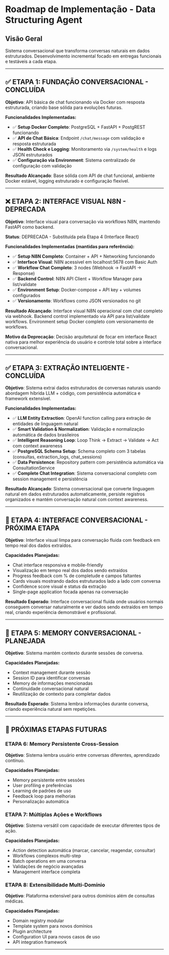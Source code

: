 # Roadmap de Implementação - Data Structuring Agent

## Visão Geral

Sistema conversacional que transforma conversas naturais em dados estruturados. Desenvolvimento incremental focado em entregas funcionais e testáveis a cada etapa.

---

## ✅ **ETAPA 1: FUNDAÇÃO CONVERSACIONAL - CONCLUÍDA**

**Objetivo**: API básica de chat funcionando via Docker com resposta estruturada, criando base sólida para evoluções futuras.

**Funcionalidades Implementadas:**
- ✅ **Setup Docker Completo**: PostgreSQL + FastAPI + PostgREST funcionando
- ✅ **API de Chat Básica**: Endpoint `/chat/message` com validação e resposta estruturada  
- ✅ **Health Check e Logging**: Monitoramento via `/system/health` e logs JSON estruturados
- ✅ **Configuração via Environment**: Sistema centralizado de configuração com validação

**Resultado Alcançado**: Base sólida com API de chat funcional, ambiente Docker estável, logging estruturado e configuração flexível.

---

## ❌ **ETAPA 2: INTERFACE VISUAL N8N - DEPRECADA**

**Objetivo**: Interface visual para conversação via workflows N8N, mantendo FastAPI como backend.

**Status**: DEPRECADA - Substituída pela Etapa 4 (Interface React)

**Funcionalidades Implementadas (mantidas para referência):**
- ✅ **Setup N8N Completo**: Container + API + Networking funcionando
- ✅ **Interface Visual**: N8N acessível em localhost:5678 com Basic Auth  
- ✅ **Workflow Chat Completo**: 3 nodes (Webhook → FastAPI → Response)
- ✅ **Backend Control**: N8N API Client + Workflow Manager para list/validate
- ✅ **Environment Setup**: Docker-compose + API key + volumes configurados
- ✅ **Versionamento**: Workflows como JSON versionados no git

**Resultado Alcançado**: Interface visual N8N operacional com chat completo via webhook. Backend control implementado via API para list/validate workflows. Environment setup Docker completo com versionamento de workflows.

**Motivo da Deprecação**: Decisão arquitetural de focar em interface React nativa para melhor experiência do usuário e controle total sobre a interface conversacional.

---

## ✅ **ETAPA 3: EXTRAÇÃO INTELIGENTE - CONCLUÍDA**

**Objetivo**: Sistema extrai dados estruturados de conversas naturais usando abordagem híbrida LLM + código, com persistência automática e framework extensível.

**Funcionalidades Implementadas:**
- ✅ **LLM Entity Extraction**: OpenAI function calling para extração de entidades de linguagem natural
- ✅ **Smart Validation & Normalization**: Validação e normalização automática de dados brasileiros
- ✅ **Intelligent Reasoning Loop**: Loop Think → Extract → Validate → Act com context awareness
- ✅ **PostgreSQL Schema Setup**: Schema completo com 3 tabelas (consultas, extraction_logs, chat_sessions)
- ✅ **Data Persistence**: Repository pattern com persistência automática via ConsultationService
- ✅ **Complete Chat Integration**: Sistema conversacional completo com session management e persistência

**Resultado Alcançado**: Sistema conversacional que converte linguagem natural em dados estruturados automaticamente, persiste registros organizados e mantém conversação natural com context awareness.



---

## 🎯 **ETAPA 4: INTERFACE CONVERSACIONAL - PRÓXIMA ETAPA**

**Objetivo**: Interface visual limpa para conversação fluida com feedback em tempo real dos dados extraídos.

**Capacidades Planejadas:**
- Chat interface responsiva e mobile-friendly
- Visualização em tempo real dos dados sendo extraídos
- Progress feedback com % de completude e campos faltantes
- Cards visuais mostrando dados estruturados lado a lado com conversa
- Confidence score visual e status da extração
- Single-page application focada apenas na conversação

**Resultado Esperado**: Interface conversacional fluida onde usuários normais conseguem conversar naturalmente e ver dados sendo extraídos em tempo real, criando experiência demonstrável e profissional.

---

## 🎯 **ETAPA 5: MEMORY CONVERSACIONAL - PLANEJADA**

**Objetivo**: Sistema mantém contexto durante sessões de conversa.

**Capacidades Planejadas:**
- Context management durante sessão
- Session ID para identificar conversas
- Memory de informações mencionadas
- Continuidade conversacional natural
- Reutilização de contexto para completar dados

**Resultado Esperado**: Sistema lembra informações durante conversa, criando experiência natural sem repetições.

---

## 🔮 **PRÓXIMAS ETAPAS FUTURAS**

### **ETAPA 6: Memory Persistente Cross-Session**
**Objetivo**: Sistema lembra usuário entre conversas diferentes, aprendizado contínuo.

**Capacidades Planejadas:**
- Memory persistente entre sessões
- User profiling e preferências
- Learning de padrões de uso
- Feedback loop para melhorias
- Personalização automática

### **ETAPA 7: Múltiplas Ações e Workflows**
**Objetivo**: Sistema versátil com capacidade de executar diferentes tipos de ação.

**Capacidades Planejadas:**
- Action detection automática (marcar, cancelar, reagendar, consultar)
- Workflows complexos multi-step
- Batch operations em uma conversa
- Validações de negócio avançadas
- Management interface completa

### **ETAPA 8: Extensibilidade Multi-Domínio**
**Objetivo**: Plataforma extensível para outros domínios além de consultas médicas.

**Capacidades Planejadas:**
- Domain registry modular
- Template system para novos domínios
- Plugin architecture
- Configuration UI para novos casos de uso
- API integration framework

---